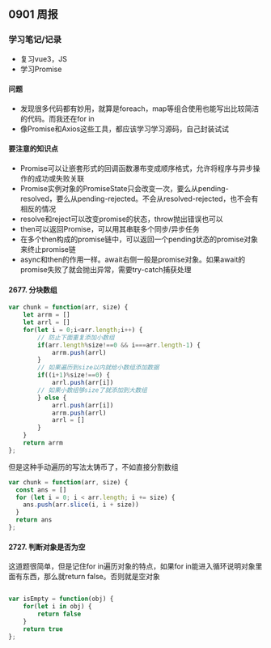 ## 0901 周报
### 学习笔记/记录
- 复习vue3，JS
- 学习Promise
#### 问题
- 发现很多代码都有妙用，就算是foreach，map等组合使用也能写出比较简洁的代码。而我还在for in
- 像Promise和Axios这些工具，都应该学习学习源码，自己封装试试
#### 要注意的知识点
- Promise可以让嵌套形式的回调函数瀑布变成顺序格式，允许将程序与异步操作的成功或失败关联
- Promise实例对象的PromiseState只会改变一次，要么从pending-resolved，要么从pending-rejected。不会从resolved-rejected，也不会有相反的情况
- resolve和reject可以改变promise的状态，throw抛出错误也可以
- then可以返回Promise，可以用其串联多个同步/异步任务
- 在多个then构成的promise链中，可以返回一个pending状态的promise对象来终止promise链
- async和then的作用一样。await右侧一般是promise对象。如果await的promise失败了就会抛出异常，需要try-catch捕获处理
#### 2677. 分块数组
```JavaScript
var chunk = function(arr, size) {
    let arrm = []
    let arrl = []
    for(let i = 0;i<arr.length;i++) {
        // 防止下面重复添加小数组
        if(arr.length%size!==0 && i===arr.length-1) {
            arrm.push(arrl)
        }
        // 如果遍历到size以内就给小数组添加数据
        if((i+1)%size!==0) {
            arrl.push(arr[i])
        // 如果小数组够size了就添加到大数组 
        } else {
            arrl.push(arr[i])
            arrm.push(arrl)
            arrl = []
        }
    }
    return arrm
};
```
但是这种手动遍历的写法太铸币了，不如直接分割数组
```JavaScript
var chunk = function(arr, size) {
  const ans = []
  for (let i = 0; i < arr.length; i += size) {
    ans.push(arr.slice(i, i + size))
  }
  return ans
};
```
#### 2727. 判断对象是否为空
这道题很简单，但是记住for in遍历对象的特点，如果for in能进入循环说明对象里面有东西，那么就return false。否则就是空对象
```JavaScript

var isEmpty = function(obj) {
    for(let i in obj) {
        return false
    }
    return true
};
```